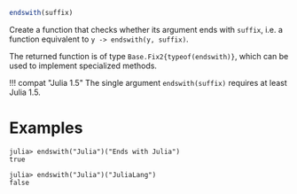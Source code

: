 ```julia
endswith(suffix)
```

Create a function that checks whether its argument ends with `suffix`, i.e. a function equivalent to `y -> endswith(y, suffix)`.

The returned function is of type `Base.Fix2{typeof(endswith)}`, which can be used to implement specialized methods.

!!! compat "Julia 1.5"
    The single argument `endswith(suffix)` requires at least Julia 1.5.


# Examples

```jldoctest
julia> endswith("Julia")("Ends with Julia")
true

julia> endswith("Julia")("JuliaLang")
false
```
